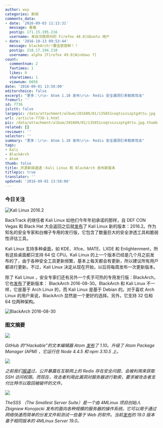 ```yaml
---
author: wxy
categories: 新闻
comments_data:
- date: '2016-09-03 11:13:31'
  message: 看看
  postip: 171.15.195.216
  username: 来自河南郑州的 Firefox 48.0|Ubuntu 用户
- date: '2016-10-13 09:53:44'
  message: blackArch!!要去尝尝鲜！！
  postip: 218.17.194.210
  username: alpha [Firefox 49.0|Windows 7]
count:
  commentnum: 2
  favtimes: 1
  likes: 0
  sharetimes: 1
  viewnum: 6656
date: '2016-09-01 13:58:00'
editorchoice: false
excerpt: "更多：\r\n- Atom 1.10 发布\r\n- Redis 安全漏洞引来勒索攻击"
fromurl: ''
id: 7736
islctt: false
largepic: /data/attachment/album/201609/01/135851coqtsszszptg4ttu.jpg
url: /article-7736-1.html
pic: /data/attachment/album/201609/01/135851coqtsszszptg4ttu.jpg.thumb.jpg
related: []
reviewer: ''
selector: ''
summary: "更多：\r\n- Atom 1.10 发布\r\n- Redis 安全漏洞引来勒索攻击"
tags:
- Kali
- BlackArch
- Atom
thumb: false
title: 开源新闻速递：Kali Linux 和 BlackArch 发布新版本
titlepic: true
translator: ''
updated: '2016-09-01 13:58:00'
---
```


### 今日关注


![Kali Linux 2016.2](/data/attachment/album/201609/01/135851coqtsszszptg4ttu.jpg)


BackTrack 的继任者 Kali Linux 如他们今年年初承诺的那样，自 DEF CON Vegas 和 Black Hat 大会返回之后就[发布](https://www.kali.org/news/kali-linux-20162-release/)了 Kali Linux 新的版本：2016.2。作为知名的安全专家和白帽子专用的发行版，它包含了数量巨大的安全渗透工具和脆弱性评估工具。


Kali Linux 支持多种桌面，如 KDE、Xfce、MATE、LXDE 和 Enlightenment，所有这些桌面都只支持 64 位 CPU。Kali Linux 的上一个版本已经是几个月之前发布的了，由于各种安全工具更新频繁，基本上每天都会有更新，所以建议所有用户都进行更新。不过，Kali Linux 决定从现在开始，以后将每周发布一次更新版本。


除了 Kali Linux ，安全专家们还有另外一个炙手可热的专用发行版：BlackArch，它也[发布](http://www.blackarch.org/blog.html)了更新版本： BlackArch 2016-08-30。BlackArch 和 Kali Linux 不一样，它是基于 Arch Linux 的，而 Kali Linux 是基于 Debian 的。对于喜欢 Arch Linux 的用户来说，BlackArch 显然是一个更好的选择。另外，它支持 32 位和 64 位两种架构。


![BlackArch 2016-08-30](/data/attachment/album/201609/01/135852j3hadqcohgtja19m.jpg)


### 图文摘要


![](/data/attachment/album/201609/01/134649v2u72u3hsr942s29.jpg)


*GitHub 的“Hackable”的文本编辑器 Atom [发布](http://blog.atom.io/2016/08/31/atom-1-10-and-1-11-beta.html)了 1.10。升级了 Atom Package Manager (APM) ，它运行在 Node 4.4.5 和 npm 3.10.5 上。*


![](/data/attachment/album/201609/01/135049a83usyeffsyzyes1.jpg)


*之前我们[报道](/article-7554-1.html)过，公开暴露在互联网上的 Redis 存在安全问题，会被利用来获取 SSH 访问权限。而现在，攻击者利用此漏洞对服务器进行勒索，要求被攻击者支付比特币以取回被破坏的文件。*


![](/data/attachment/album/201609/01/135331xnn989e9nc8c9iio.jpg)


*TheSSS （The Smallest Server Suite）是一个由 4MLinux 项目创始人 Zbigniew Konojacki 发布的面向各种规模的服务器的操作系统。它可以用于通过网络快速而简单的分发文件和测试一些基于 Web 的软件。当前[发布](http://4mlinux-releases.blogspot.ro/2016/08/thesss-190-available-for-download.html)的 19.0 版本基于相同版本的 4MLinux Server 19.0。*
